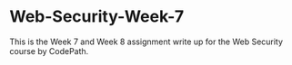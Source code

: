# Web-Security-Week-7
This is the Week 7 and Week 8 assignment write up for the Web Security course by CodePath.
